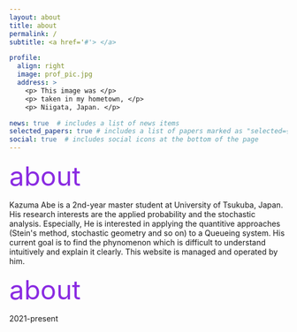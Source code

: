 ```yaml
---
layout: about
title: about
permalink: /
subtitle: <a href='#'> </a> 

profile:
  align: right
  image: prof_pic.jpg
  address: >
    <p> This image was </p>
    <p> taken in my hometown, </p>
    <p> Niigata, Japan. </p>

news: true  # includes a list of news items
selected_papers: true # includes a list of papers marked as "selected={true}"
social: true  # includes social icons at the bottom of the page
---
```


<p><font size="7" color="#8a2be2">about</font></p>

Kazuma Abe is a 2nd-year master student at University of Tsukuba, Japan. His research interests are the applied probability and the stochastic analysis. Especially, He is interested in applying the quantitive approaches (Stein's method, stochastic geometry and so on) to a Queueing system. His current goal is to find the phynomenon which is difficult to understand intuitively and explain it clearly. This website is managed and operated by him.

<!-- My Ultimate goal is to identify what is acutually happened or not by using the probability theory or new methods! --> 


<p><font size="7" color="#8a2be2">about</font></p>
2021-present


<!-- Put your address / P.O. box / other info right below your picture. You can also disable any these elements by editing `profile` property of the YAML header of your `_pages/about.md`. Edit `_bibliography/papers.bib` and Jekyll will render your [publications page](/al-folio/publications/) automatically.

Link to your social media connections, too. This theme is set up to use [Font Awesome icons](http://fortawesome.github.io/Font-Awesome/) and [Academicons](https://jpswalsh.github.io/academicons/), like the ones below. Add your Facebook, Twitter, LinkedIn, Google Scholar, or just disable all of them. -->
